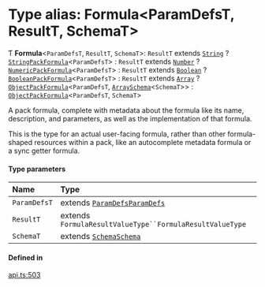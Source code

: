 # Type alias: Formula<ParamDefsT, ResultT, SchemaT\>

Ƭ **Formula**<`ParamDefsT`, `ResultT`, `SchemaT`\>: `ResultT` extends [`String`](../enums/ValueType.md#string) ? [`StringPackFormula`](StringPackFormula.md)<`ParamDefsT`\> : `ResultT` extends [`Number`](../enums/ValueType.md#number) ? [`NumericPackFormula`](NumericPackFormula.md)<`ParamDefsT`\> : `ResultT` extends [`Boolean`](../enums/ValueType.md#boolean) ? [`BooleanPackFormula`](BooleanPackFormula.md)<`ParamDefsT`\> : `ResultT` extends [`Array`](../enums/ValueType.md#array) ? [`ObjectPackFormula`](ObjectPackFormula.md)<`ParamDefsT`, [`ArraySchema`](../interfaces/ArraySchema.md)<`SchemaT`\>\> : [`ObjectPackFormula`](ObjectPackFormula.md)<`ParamDefsT`, `SchemaT`\>

A pack formula, complete with metadata about the formula like its name, description, and parameters,
as well as the implementation of that formula.

This is the type for an actual user-facing formula, rather than other formula-shaped resources within a
pack, like an autocomplete metadata formula or a sync getter formula.

#### Type parameters

| Name | Type |
| :------ | :------ |
| `ParamDefsT` | extends [`ParamDefs`](ParamDefs.md)[`ParamDefs`](ParamDefs.md) |
| `ResultT` | extends `FormulaResultValueType``FormulaResultValueType` |
| `SchemaT` | extends [`Schema`](Schema.md)[`Schema`](Schema.md) |

#### Defined in

[api.ts:503](https://github.com/coda/packs-sdk/blob/main/api.ts#L503)
